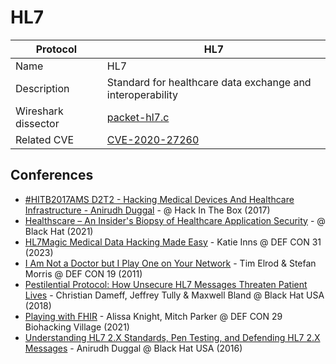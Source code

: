 # HL7

| Protocol | HL7 |
|---|---|
| Name | HL7 |
| Description | Standard for healthcare data exchange and interoperability |
| Wireshark dissector | [packet-hl7.c](https://github.com/wireshark/wireshark/blob/master/epan/dissectors/packet-hl7.c) |
| Related CVE | [CVE-2020-27260](https://nvd.nist.gov/vuln/detail/CVE-2020-27260) |

## Conferences
- [#HITB2017AMS D2T2 - Hacking Medical Devices And Healthcare Infrastructure - Anirudh Duggal](https://www.youtube.com/watch?v=3S6RQo-OQ24) - @  Hack In The Box (2017)
- [Healthscare – An Insider&#39;s Biopsy of Healthcare Application Security](https://www.youtube.com/watch?v=33dQhsIcp7U) - @ Black Hat (2021)
- [HL7Magic Medical Data Hacking Made Easy](https://www.youtube.com/watch?v=YFbAuhnUEQQ) - Katie Inns @ DEF CON 31 (2023)
- [I Am Not a Doctor but I Play One on Your Network](https://www.youtube.com/watch?v=g11BSRfBw2Y) - Tim Elrod & Stefan Morris @ DEF CON 19 (2011)
- [Pestilential Protocol: How Unsecure HL7 Messages Threaten Patient Lives](https://www.youtube.com/watch?v=66x3vfac8rA) - Christian Dameff, Jeffrey Tully & Maxwell Bland @ Black Hat USA (2018)
- [Playing with FHIR](https://www.youtube.com/watch?v=wrNyd60XPMg) - Alissa Knight, Mitch Parker @ DEF CON 29 Biohacking Village (2021)
- [Understanding HL7 2.X Standards, Pen Testing, and Defending HL7 2.X Messages](https://www.youtube.com/watch?v=MR7cH44fjrc) - Anirudh Duggal @ Black Hat USA (2016)
